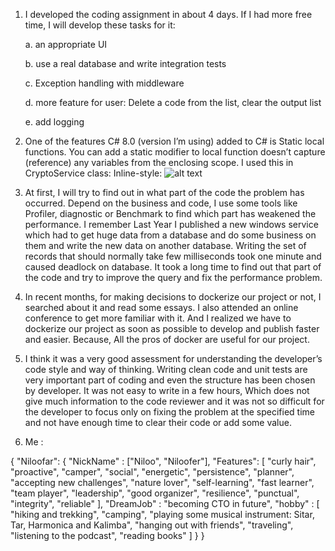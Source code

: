 1.	I developed the coding assignment in about 4 days. If I had more free time, I will develop these tasks for it:

      a.	an appropriate UI 

     b.	use a real database and write integration tests

     c.	Exception handling with middleware 

    d.	more feature for user: Delete a code from the list, clear the output list

     e.	add logging 

2.	 One of the features C# 8.0 (version I’m using) added to C# is Static local functions. You can add a static modifier to local function doesn’t capture (reference) any variables from the enclosing scope. I used this in CryptoService class:
    Inline-style: 
![alt text](https://github.com/nilooferAbdolalizade/KnabCryptoCurrency/localStaticFunction.png "localStaticFunction")

3.	At first, I will try to find out in what part of the code the problem has occurred. Depend on the business and code, I use some tools like Profiler, diagnostic or Benchmark to find which part has weakened the performance. 
I remember Last Year I published a new windows service which had to get huge data from a database and do some business on them and write the new data on another database. Writing the set of records that should normally take few milliseconds took one minute and caused deadlock on database. It took a long time to find out that part of the code and try to improve the query and fix the performance problem.

4.	In recent months, for making decisions to dockerize our project or not, I searched about it and read some essays. I also attended an online conference to get more familiar with it. And I realized we have to dockerize our project as soon as possible to develop and publish faster and easier. Because, All the pros of docker are useful for our project.

5.	I think it was a very good assessment for understanding the developer’s code style and way of thinking. Writing clean code and unit tests are very important part of coding and even the structure has been chosen by developer. It was not easy to write in a few hours, Which does not give much information to the code reviewer and it was not so difficult for the developer to focus only on fixing the problem at the specified time and not have enough time to clear their code or add some value.

6.	Me :

{ 
"Niloofar": {
"NickName" : ["Niloo", "Niloofer"],
"Features": [
"curly hair",
"proactive",
"camper",
"social",
"energetic",
"persistence",
"planner",
"accepting new challenges",
"nature lover",
"self-learning",
"fast learner",
"team player",
"leadership",
"good organizer",
"resilience",
"punctual",
"integrity",
"reliable"
],
	"DreamJob" : "becoming CTO in future",
	"hobby" : [
		"hiking  and trekking",
		"camping",
		"playing some musical instrument: Sitar, Tar, Harmonica and Kalimba",
		"hanging out with friends",
		"traveling",
		"listening to the podcast",
		"reading books"
		]
}
}

